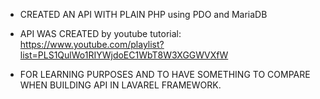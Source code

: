 * CREATED AN API WITH PLAIN PHP using PDO and MariaDB
* API WAS CREATED by youtube tutorial:
https://www.youtube.com/playlist?list=PLS1QulWo1RIYWjdoEC1WbT8W3XGGWVXfW

* FOR LEARNING PURPOSES AND TO HAVE SOMETHING TO COMPARE WHEN BUILDING API IN LAVAREL FRAMEWORK.
